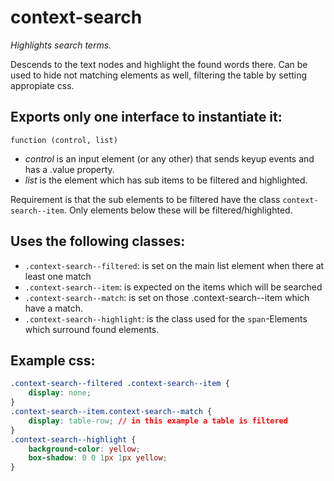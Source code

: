 # context-search

_Highlights search terms._

Descends to the text nodes and highlight the found words there.
Can be used to hide not matching elements as well, filtering the
table by setting appropiate css.

## Exports only one interface to instantiate it:

`function (control, list)`

- _control_  is an input element (or any other) that sends
	keyup events and has a .value property.
- _list_ is the element which has sub items to be filtered
	and highlighted.

Requirement is that the sub elements to be filtered have the
class `context-search--item`. Only elements below these will
be filtered/highlighted.

##  Uses the following classes:

- `.context-search--filtered`: is set on the main list element when there at least one match
- `.context-search--item`: is expected on the items which will be searched
- `.context-search--match`: is set on those .context-search--item which have a match.
- `.context-search--highlight`: is the class used for the `span`-Elements which surround found
	elements.

## Example css:

``` css
.context-search--filtered .context-search--item {
	display: none;
}
.context-search--item.context-search--match {
	display: table-row; // in this example a table is filtered
}
.context-search--highlight {
	background-color: yellow;
	box-shadow: 0 0 1px 1px yellow;
}
```

